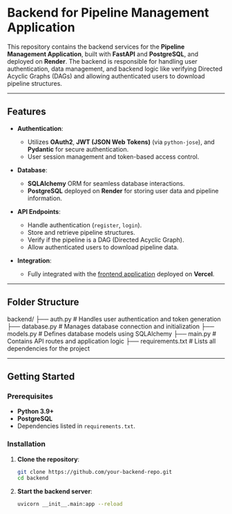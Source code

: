 # Backend for Pipeline Management Application

This repository contains the backend services for the **Pipeline Management Application**, built with **FastAPI** and **PostgreSQL**, and deployed on **Render**. The backend is responsible for handling user authentication, data management, and backend logic like verifying Directed Acyclic Graphs (DAGs) and allowing authenticated users to download pipeline structures.

---

## Features

- **Authentication**:
  - Utilizes **OAuth2**, **JWT (JSON Web Tokens)** (via `python-jose`), and **Pydantic** for secure authentication.
  - User session management and token-based access control.

- **Database**:
  - **SQLAlchemy** ORM for seamless database interactions.
  - **PostgreSQL** deployed on **Render** for storing user data and pipeline information.

- **API Endpoints**:
  - Handle authentication (`register`, `login`).
  - Store and retrieve pipeline structures.
  - Verify if the pipeline is a DAG (Directed Acyclic Graph).
  - Allow authenticated users to download pipeline data.

- **Integration**:
  - Fully integrated with the [frontend application](https://github.com/Boss-Lord-Sean-Gangster/Pipeline-frontend) deployed on **Vercel**.

---

## Folder Structure
backend/ ├── auth.py # Handles user authentication and token generation ├── database.py # Manages database connection and initialization ├── models.py # Defines database models using SQLAlchemy ├── main.py # Contains API routes and application logic ├── requirements.txt # Lists all dependencies for the project


---

## Getting Started

### Prerequisites

- **Python 3.9+**
- **PostgreSQL**
- Dependencies listed in `requirements.txt`.

### Installation

1. **Clone the repository**:

   ```bash
   git clone https://github.com/your-backend-repo.git
   cd backend

2. **Start the backend server**:

   ```bash
   uvicorn __init__.main:app --reload



